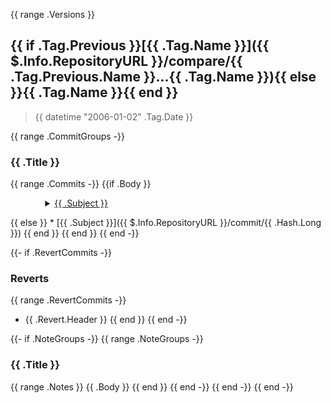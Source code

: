 {{ range .Versions }}
<a name="{{ .Tag.Name }}"></a>

## {{ if .Tag.Previous }}[{{ .Tag.Name }}]({{ $.Info.RepositoryURL }}/compare/{{ .Tag.Previous.Name }}...{{ .Tag.Name }}){{ else }}{{ .Tag.Name }}{{ end }}

> {{ datetime "2006-01-02" .Tag.Date }}


{{ range .CommitGroups -}}
### {{ .Title }}

{{ range .Commits -}}
{{if .Body }}
<dl><dd><details style="text-indent: 1.1em;"><summary style="text-indent: 1.1em;"><a href="{{ $.Info.RepositoryURL }}/commit/{{ .Hash.Long }}">{{ .Subject }}</a></summary><dd>{{ .Body }}</dd></details></dd></dl>
{{ else }}
  * [{{ .Subject }}]({{ $.Info.RepositoryURL }}/commit/{{ .Hash.Long }})
{{ end }}
{{ end }}
{{ end -}}

{{- if .RevertCommits -}}
### Reverts

{{ range .RevertCommits -}}
* {{ .Revert.Header }}
{{ end }}
{{ end -}}

{{- if .NoteGroups -}}
{{ range .NoteGroups -}}
### {{ .Title }}

{{ range .Notes }}
{{ .Body }}
{{ end }}
{{ end -}}
{{ end -}}
{{ end -}}
